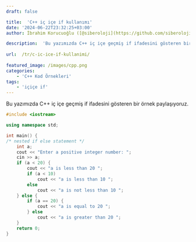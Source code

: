 ```yaml
---
draft: false

title:  'C++ iç içe if kullanımı'
date: '2024-06-22T23:32:25+03:00'
author: İbrahim Korucuoğlu ([@siberoloji](https://github.com/siberoloji))

description:  'Bu yazımızda C++ iç içe geçmiş if ifadesini gösteren bir örnek paylaşıyoruz.' 
 
url:  /tr/c-ic-ice-if-kullanimi/
 
featured_image: /images/cpp.png
categories:
    - 'C++ Kod Örnekleri'
tags:
    - 'içiçe if'
---
```

Bu yazımızda C++ iç içe geçmiş if ifadesini gösteren bir örnek paylaşıyoruz.
```cpp
#include <iostream>

using namespace std;

int main() {
/* nested if else statement */
    int a;
    cout << "Enter a positive integer number: ";
    cin >> a;
    if (a < 20) {
        cout << "a is less than 20 ";
        if (a < 10)
            cout << "a is less than 10 ";
        else
            cout << "a is not less than 10 ";
    } else {
        if (a == 20) {
            cout << "a is equal to 20 ";
        } else
            cout << "a is greater than 20 ";
    }
    return 0;
}
```
